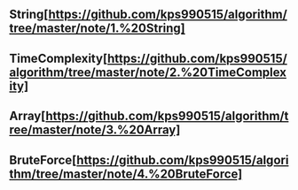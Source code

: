## String[https://github.com/kps990515/algorithm/tree/master/note/1.%20String]
## TimeComplexity[https://github.com/kps990515/algorithm/tree/master/note/2.%20TimeComplexity]
## Array[https://github.com/kps990515/algorithm/tree/master/note/3.%20Array]
## BruteForce[https://github.com/kps990515/algorithm/tree/master/note/4.%20BruteForce]